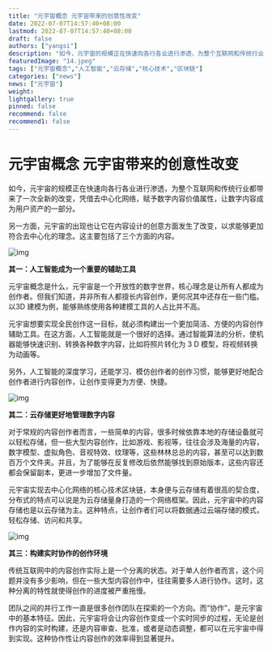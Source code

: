 ```yaml
---
title: "元宇宙概念 元宇宙带来的创意性改变"
date: 2022-07-07T14:57:40+08:00
lastmod: 2022-07-07T14:57:40+08:00
draft: false
authors: ["yangsi"]
description: "如今，元宇宙的规模正在快速向各行各业进行渗透，为整个互联网和传统行业都带来了一次全新的改变，凭借去中心化网络，赋予数字内容价值属性，让数字内容成为用户资产的一部分。"
featuredImage: "14.jpeg"
tags: ["元宇宙概念","人工智能","云存储","核心技术","区块链"]
categories: ["news"]
news: ["元宇宙"]
weight: 
lightgallery: true
pinned: false
recommend: false
recommend1: false
---
```


# 元宇宙概念 元宇宙带来的创意性改变 

如今，元宇宙的规模正在快速向各行各业进行渗透，为整个互联网和传统行业都带来了一次全新的改变，凭借去中心化网络，赋予数字内容价值属性，让数字内容成为用户资产的一部分。

另一方面，元宇宙的出现也让它在内容设计的创意方面发生了改变，以求能够更加符合去中心化的理念。这主要包括了三个方面的内容。

![img](https://p5.itc.cn/q_70/images01/20220707/4f62cfd5eab94819830b61254bcc21a9.jpeg)

**其一：人工智能成为一个重要的辅助工具**

元宇宙概念是什么，元宇宙是一个开放性的数字世界，核心理念是让所有人都成为创作者。但我们知道，并非所有人都擅长内容创作，更何况其中还存在一些门槛。以3D 建模为例，能够熟练使用各种建模工具的人占比并不高。

元宇宙想要实现全民创作这一目标，就必须构建出一个更加简洁、方便的内容创作辅助工具。在这方面，人工智能就是一个很好的选择。通过智能算法的分析，使机器能够快速识别、转换各种数字内容，比如将照片转化为 3 D 模型，将视频转换为动画等。

另外，人工智能的深度学习，还能学习、模仿创作者的创作习惯，能够更好地配合创作者进行内容创作，让创作变得更为方便、快捷。

![img](https://p9.itc.cn/q_70/images01/20220707/4674189e60b2498e866c7f8f44e01600.jpeg)

**其二：云存储更好地管理数字内容**

对于常规的内容创作者而言，一些简单的内容，很多时候依靠本地的存储设备就可以轻松存储，但一些大型内容创作，比如游戏、影视等，往往会涉及海量的内容，数字模型、虚拟角色、音视特效、纹理等，这些林林总总的内容，甚至可以达到数百万个文件夹。并且，为了能够在反复修改后依然能够找到原始版本，这些内容还都会保留副本，更进一步增加了文件量。

元宇宙实现去中心化网络的核心技术区块链，本身便与云存储有着很高的契合度，分布式的特点可以说是为云存储量身打造的一个网络框架。因此，元宇宙中的内容存储也是以云存储为主。这种特点，让创作者们可以将数据通过云端存储的模式，轻松存储、访问和共享。

![img](https://p2.itc.cn/q_70/images01/20220707/5d741f85d3d948b49d7cdca1c1e91c46.jpeg)

**其三：构建实时协作的创作环境**

传统互联网中的内容创作实际上是一个分离的状态。对于单人创作者而言，这个问题并没有多少影响，但在一些大型内容创作中，往往需要多人进行协作。这时，这种分离的特性就使得创作的进度被严重拖慢。

团队之间的并行工作一直是很多创作团队在探索的一个方向。而“协作”，是元宇宙中的基本特征。因此，元宇宙将会让内容创作变成一个实时同步的过程，无论是创作内容的实时构建，还是内容审查、批准，或者是动态调整，都可以在元宇宙中得到实现。这种协作性让内容创作的效率得到显著提升。